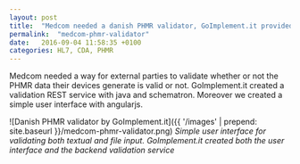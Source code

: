 ```yaml
---
layout: post
title:  "Medcom needed a danish PHMR validator, GoImplement.it provided one"
permalink:  "medcom-phmr-validator"
date:   2016-09-04 11:58:35 +0100
categories: HL7, CDA, PHMR
---
```

Medcom needed a way for external parties to validate whether or not the PHMR data their devices generate is valid or not.
GoImplement.it created a validation REST service with java and schematron. Moreover we created a simple user interface with angularjs.

![Danish PHMR validator by GoImplement.it]({{ '/images' | prepend: site.baseurl }}/medcom-phmr-validator.png)
*Simple user interface for validating both textual and file input.
GoImplement.it created both the user interface and the backend validation service*
